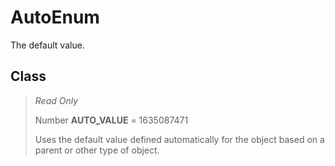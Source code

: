 # AutoEnum
The default value.

## Class
> *Read Only* 
> 
> Number **AUTO_VALUE** = 1635087471
> 
> Uses the default value defined automatically for the object based on a parent or other type of object.

